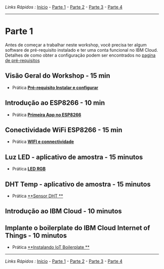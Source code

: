 *Links Rápidos :*
[Início](/README.pt.md) - [Parte 1](part1/README.md) - [Parte 2](part2/README.md) - [Parte 3](part3/README.md) - [Parte 4](part4/README.md)
***

# Parte 1

Antes de começar a trabalhar neste workshop, você precisa ter algum software de pré-requisito instalado e ter uma conta funcional no IBM Cloud. Detalhes de como obter a configuração podem ser encontrados no [pagina de pré-requisitos](PREREQ.md)

## Visão Geral do Workshop - 15 min

- Prática [**Pré-requisito Instalar e configurar**](PREREQ.md)

## Introdução ao ESP8266 - 10 min

- Prática [**Primeira App no ESP8266**](FIRSTAPP.md)

## Conectividade WiFi ESP8266 - 15 min

- Prática [**WIFI  e connectividade**](WIFI.md)

## Luz LED - aplicativo de amostra - 15 minutos

- Prática [**LED RGB**](LED.md)

## DHT Temp - aplicativo de amostra - 15 minutos

- Prática [**Sensor DHT **](DHT.md)

## Introdução ao IBM Cloud - 10 minutos

## Implante o boilerplate do IBM Cloud Internet of Things - 10 minutos

- Prática [**Instalando IoT Boilerplate **](IOTCLOUD.md)

***
*Links Rápidos :*
[Início](/README.pt.md) - [Parte 1](part1/README.md) - [Parte 2](part2/README.md) - [Parte 3](part3/README.md) - [Parte 4](part4/README.md)
